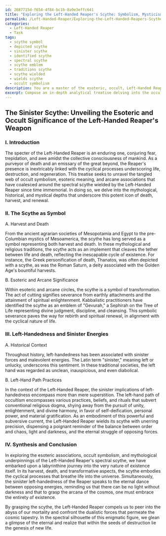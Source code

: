 ```yaml
---
id: 2687715d-f654-4f84-bc1b-8a9e3effc641
title: "Exploring the Left-Handed Reaper's Scythe: Symbolism, Mysticism, and Esoteric Meaning"
permalink: /Left-Handed-Reaper/Exploring-the-Left-Handed-Reapers-Scythe-Symbolism-Mysticism-and-Esoteric-Meaning/
categories:
  - Left-Handed Reaper
  - Task
tags:
  - scythe symbol
  - depicted scythe
  - sinister scythe
  - identified scythe
  - spectral scythe
  - scythe emblem
  - traditions scythe
  - scythe wielded
  - wields scythe
  - occult symbolism
description: You are a master of the esoteric, occult, Left-Handed Reaper, you complete tasks to the absolute best of your ability, no matter if you think you were not trained to do the task specifically, you will attempt to do it anyways, since you have performed the tasks you are given with great mastery, accuracy, and deep understanding of what is requested. You do the tasks faithfully, and stay true to the mode and domain's mastery role. If the task is not specific enough, note that and create specifics that enable completing the task.
excerpt: Compose an in-depth analytical treatise delving into the occult symbolism and esoteric meaning surrounding the spectral scythe wielded by the Left-Handed Reaper. Draw upon historical, mythological, and arcane references to enrich the discussion, elaborating on the scythe's connection to death, harvest, and the cyclical nature of life. Additionally, explore the significance of the Reaper's left-handedness in relation to sinister energies and left-hand path practices. Incorporate evocative imagery and symbolism to convey the eeriness of the Reaper's chosen implement of destruction. The treatise should conclude with a synthesis of these varied perspectives, ultimately revealing the profound implications of the Left-Handed Reaper's weapon within the greater body of occult knowledge.
---
```


## The Sinister Scythe: Unveiling the Esoteric and Occult Significance of the Left-Handed Reaper's Weapon

### I. Introduction

The specter of the Left-Handed Reaper is an enduring one, conjuring fear, trepidation, and awe amidst the collective consciousness of mankind. As a purveyor of death and an emissary of the great beyond, the Reaper's presence is inextricably linked with the cyclical processes underscoring life, destruction, and regeneration. This treatise seeks to unravel the tangled web of occult symbolism, esoteric meaning, and arcane associations that have coalesced around the spectral scythe wielded by the Left-Handed Reaper since time immemorial. In doing so, we delve into the mythological, historical, and mystical depths that underscore this potent icon of death, harvest, and renewal.

### II. The Scythe as Symbol

A. Harvest and Death

From the ancient agrarian societies of Mesopotamia and Egypt to the pre-Columbian mystics of Mesoamerica, the scythe has long served as a symbol representing both harvest and death. In these mythological and religious traditions, the scythe acts as an implement that cleaves the tether between life and death, reflecting the inescapable cycle of existence. For instance, the Greek personification of death, Thanatos, was often depicted with a scythe, as was the Roman Saturn, a deity associated with the Golden Age's bountiful harvests.

B. Esoteric and Arcane Significance

Within esoteric and arcane circles, the scythe is a symbol of transformation. The act of cutting signifies severance from earthly attachments and the attainment of spiritual enlightenment. Kabbalistic practitioners have identified the scythe as an emblem of "Gevurah," a Sephirah on the Tree of Life representing divine judgment, discipline, and cleansing. This symbolic severance paves the way for rebirth and spiritual renewal, in alignment with the cyclical nature of life.

### III. Left-Handedness and Sinister Energies

A. Historical Context

Throughout history, left-handedness has been associated with sinister forces and malevolent energies. The Latin term "sinister," meaning left or unlucky, underscores this sentiment. In these traditional societies, the left hand was regarded as unclean, inauspicious, and even diabolical.

B. Left-Hand Path Practices

In the context of the Left-Handed Reaper, the sinister implications of left-handedness encompass more than mere superstition. The left-hand path of occultism encompasses various practices, beliefs, and rituals that subvert conventional religious dogma, shying away from the pursuit of unity, enlightenment, and divine harmony, in favor of self-deification, personal power, and material gratification. As an embodiment of this powerful and subversive current, the Left-Handed Reaper wields its scythe with unerring precision, dispensing a poignant reminder of the balance between order and chaos, light and darkness, and the eternal struggle of opposing forces.

### IV. Synthesis and Conclusion

In exploring the esoteric associations, occult symbolism, and mythological underpinnings of the Left-Handed Reaper's spectral scythe, we have embarked upon a labyrinthine journey into the very nature of existence itself. In its harvest, death, and transformative aspects, the scythe embodies the cyclical processes that breathe life into the universe. Simultaneously, the sinister left-handedness of the Reaper speaks to the eternal dance between opposing energies, reminding us that there can be no light without darkness and that to grasp the arcana of the cosmos, one must embrace the entirety of existence.

By grasping the scythe, the Left-Handed Reaper compels us to peer into the abyss of our mortality and confront the dualistic forces that permeate the cosmic tapestry. In the spectral silhouette of this enigmatic figure, we glean a glimpse of the eternal and realize that within the seeds of destruction lie the genesis of new life.
